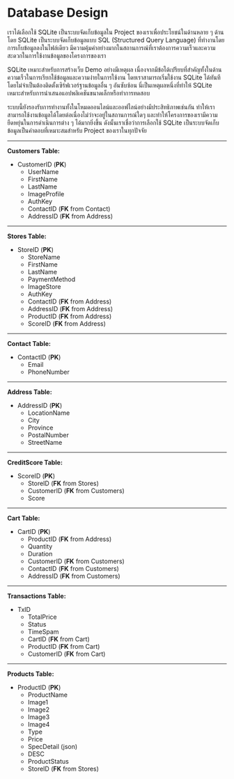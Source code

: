 # Database Design

เราได้เลือกใช้ SQLite เป็นระบบจัดเก็บข้อมูลใน Project ของเราเพื่อประโยชน์ในด้านหลาย ๆ ด้าน โดย SQLite เป็นระบบจัดเก็บข้อมูลแบบ SQL (Structured Query Language) ที่ทำงานโดยการเก็บข้อมูลลงในไฟล์เดียว มีความคุ้มค่าอย่างมากในสถานการณ์ที่เราต้องการความเร็วและความสะดวกในการใช้งานข้อมูลของโครงการของเรา

SQLite เหมาะสำหรับการสร้างเว็บ Demo อย่างมีเหตุผล เนื่องจากมีข้อได้เปรียบที่สำคัญทั้งในด้านความเร็วในการเรียกใช้ข้อมูลและความง่ายในการใช้งาน โดยเราสามารถเริ่มใช้งาน SQLite ได้ทันทีโดยไม่จำเป็นต้องติดตั้งเซิร์ฟเวอร์ฐานข้อมูลอื่น ๆ อันซับซ้อน นี่เป็นเหตุผลหนึ่งที่ทำให้ SQLite เหมาะสำหรับการนำเสนอแอปพลิเคชันขนาดเล็กหรือทำการทดสอบ

ระบบนี้ยังรองรับการทำงานทั้งในโหมดออนไลน์และออฟไลน์อย่างมีประสิทธิภาพเช่นกัน ทำให้เราสามารถใช้งานข้อมูลได้โดยต่อเนื่องไม่ว่าจะอยู่ในสถานการณ์ใดๆ และทำให้โครงการของเรามีความยืดหยุ่นในการดำเนินการต่าง ๆ ได้มากยิ่งขึ้น ดังนั้นเราเชื่อว่าการเลือกใช้ SQLite เป็นระบบจัดเก็บข้อมูลเป็นคำตอบที่เหมาะสมสำหรับ Project ของเราในทุกปัจจัย

****
**Customers Table:**

- CustomerID (**PK**)
    + UserName
    + FirstName
    + LastName
    + ImageProfile
    + AuthKey
    + ContactID (**FK** from Contact)
    + AddressID (**FK** from Address)


****
**Stores Table:**

- StoreID (**PK**)
    + StoreName
    + FirstName
    + LastName
    + PaymentMethod
    + ImageStore
    + AuthKey
    + ContactID (**FK** from Address)
    + AddressID (**FK** from Address)
    + ProductID (**FK** from Address)
    + ScoreID (**FK** from Address)


****
**Contact Table:**

- ContactID (**PK**)
  + Email
  + PhoneNumber


****
**Address Table:**

- AddressID (**PK**)
    + LocationName
    + City
    + Province
    + PostalNumber
    + StreetName


****
**CreditScore Table:**

- ScoreID (**PK**)
    + StoreID (**FK** from Stores)
    + CustomerID (**FK** from Customers)
    + Score


****
**Cart Table:**

- CartID (**PK**)
    + ProductID (**FK** from Address)
    + Quantity
    + Duration
    + CustomerID (**FK** from Customers)
    + ContactID (**FK** from Customers)
    + AddressID (**FK** from Customers)


****
**Transactions Table:**

- TxID
   + TotalPrice
   + Status
   + TimeSpam 
   + CartID (**FK** from Cart)
   + ProductID (**FK** from Cart)
   + CustomerID (**FK** from Cart)


****
**Products Table:**

- ProductID (**PK**)
    + ProductName
    + Image1
    + Image2
    + Image3
    + Image4
    + Type
    + Price
    + SpecDetail (json)
    + DESC
    + ProductStatus 
    + StoreID (**FK** from Stores)
